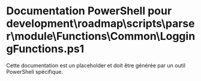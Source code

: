 # Documentation PowerShell pour development\roadmap\scripts\parser\module\Functions\Common\LoggingFunctions.ps1

Cette documentation est un placeholder et doit être générée par un outil PowerShell spécifique.
